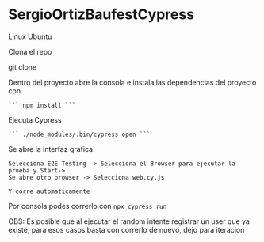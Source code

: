 # SergioOrtizBaufestCypress
Linux Ubuntu 

Clona el repo 

git clone 

Dentro del proyecto abre la consola e instala las dependencias del proyecto con 

	``` npm install ```  

Ejecuta Cypress 

  	``` ./node_modules/.bin/cypress open ```
 
Se abre la interfaz grafica

	Selecciona E2E Testing -> Selecciona el Browser para ejecutar la prueba y Start->	
	Se abre otro browser -> Selecciona web.cy.js

	Y corre automaticamente 


Por consola podes correrlo con 
	``` npx cypress run ```
	
	
	
OBS: Es posible que al ejecutar el random intente registrar un user que ya existe, para esos casos basta con correrlo de nuevo, dejo para iteracion


